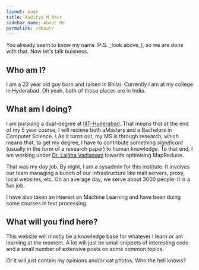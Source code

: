```yaml
---
layout: page
title: Aaditya M Nair
sidebar_name: About Me
permalink: /about/
---
```


<p></p>
You already seem to know my name (P.S. _look above_), so we are done with that. Now let's talk buisness.

## Who am I?
I am a 23 year old guy born and raised in Bhilai. Currently I am at my college in Hyderabad. Oh yeah, both of those places are in India.

## What am I doing?
I am pursuing a dual-degree at [IIIT-Hyderabad]. That means that at the end of my 5 year course, I will recieve both
aMasters and a Bachelors in Computer Science. \\
As it turns out, my MS is through research, which means that, to get my degree, I have to contribute something *significant* (usually in the form of a research paper) to human knowledge.
To that end, I am working under [Dr. Lalitha Vadlamani] towards optimising MapReduce. 

That was my day job. By night, I am a sysadmin for this institute. It involves our team managing a bunch of our infrastructure
like mail servers, proxy, local websites, etc. On an average day, we serve about 3000 people. It is a fun job.

I have also taken an interest on Machine Learning and have been doing some courses in text processing.

## What will you find here?
This website will mostly be a knowledge base for whatever I learn or am learning at the moment. A lot will just be small snippets of
interesting code and a small number of extensive posts on some common topics.

Or it will just contain my opinions and/or cat photos. Who the hell knows?

[IIIT-Hyderabad]: https://iiit.ac.in
[Dr. Lalitha Vadlamani]: https://faculty.iiit.ac.in/~lalitha.v/


